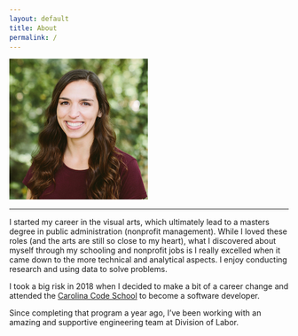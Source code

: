 ```yaml
---
layout: default
title: About
permalink: /
---
```


![Me](/assets/my_photo.jpg)
* * *
I started my career in the visual arts, which ultimately lead to a masters degree in public administration (nonprofit management). While I loved these roles (and the arts are still so close to my heart), what I discovered about myself through my schooling and nonprofit jobs is I really excelled when it came down to the more technical and analytical aspects. I enjoy conducting research and using data to solve problems.

I took a big risk in 2018 when I decided to make a bit of a career change and attended the [Carolina Code School](https://carolinacodeschool.org/) to become a software developer.

Since completing that program a year ago, I’ve been working with an amazing and supportive engineering team at Division of Labor.
